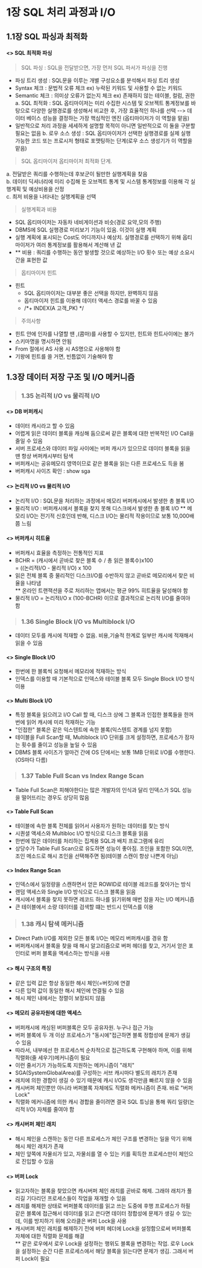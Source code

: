 # 1장 SQL 처리 과정과 I/O

## 1.1장 SQL 파싱과 최적화
#### <> SQL 최적화 파싱
> SQL 파싱 : SQL을 전달받으면, 가장 먼저 SQL 파서가 파싱을 진행
  - 파싱 트리 생성 : SQL문을 이루는 개별 구성요소를 분석해서 파싱 트리 생성
  - Syntax 체크 : 문법적 오류 체크 ex) 누락된 키워드 및 사용할 수 없는 키워드
  - Semantic 체크 : 의미상 오류가 없는지 체크 ex) 존재하지 않는 테이블, 컬럼, 권한
  a. SQL 최적화 : SQL 옵티마이저는 미리 수집한 시스템 및 오브젝트 통계정보를 바탕으로 다양한 실행경로를 생성해서 비교한 후, 가장 효율적인 하나를 선택 --> 데이터 베이스 성능을 결정하는 가장 핵심적인 엔진 (옵티마이저가 이 역할을 맡음)
   - 일반적으로 처리 과정을 세세하게 설명할 목적이 아니면 일반적으로 이 둘을 구분할 필요는 없음
  b. 로우 소스 생성 : SQL 옵티마이저가 선택한 실행경로를 실제 실행 가능한 코드 또는 프로시저 형태로 포맷팅하는 단계(로우 소스 생성기가 이 역할을 맡음)
> SQL 옵티마이저
> 옵티마이저 최적화 단계. 
  
  a. 전달받은 쿼리를 수행하는데 후보군이 될만한 실행계획을 찾음   
  b. 데이터 딕셔너리에 미리 수집해 둔 오브젝트 통계 및 시스템 통계정보를 이용해 각 실행계획 및 예상비용을 산정  
  c. 최저 비용을 나타내는 실행계획을 선택
> 실행계획과 비용
  - SQL 옵티마이저는 자동차 네비게이션과 비슷(경로 요약,모의 주행)
  - DBMS에 SQL 실행경로 미리보기 기능이 있음. 이것이 실행 계획
  - 실행 계획에 표시되는 Cost도 어디까지나 예상치. 실행경로를 선택하기 위해 옵티마이저가 여러 통계정보를 활용해서 계산해 낸 값
  - ** 비용 : 쿼리를 수행하는 동안 발생할 것으로 예상하는 I/O 횟수 또는 예상 소요시간을 표현한 값
> 옵티마이저 힌트
  - 힌트
    - SQL 옵티마이저는 대부분 좋은 선택을 하지만, 완벽하지 않음
    - 옵티마이저 힌트를 이용해 데이터 액세스 경로를 바꿀 수 있음
    - /*+ INDEX(A 고객_PK) */
> 주의사항
  - 힌트 안에 인자를 나열할 땐 ,(콤마)를 사용할 수 있지만, 힌트와 힌트사이에는 불가
  - 스키마명을 명시하면 안됨
  - From 절에서 AS 사용 시 AS명으로 사용해야 함
  - 기왕에 힌트를 쓸 거면, 빈틈없이 기술해야 함


## 1.3장 데이터 저장 구조 및 I/O 메커니즘

> ### 1.35 논리적 I/O vs 물리적 I/O

#### <> DB 버퍼캐시
  - 데이터 캐시라고 할 수 있음
  - 어렵게 읽은 데이터 블록을 캐싱해 둠으로써 같은 블록에 대한 반복적인 I/O Call을 줄일 수 있음
  - 서버 프로세스와 데이터 파일 사이에는 버퍼 캐시가 있으므로 데이터 블록을 읽을 땐 항상 버퍼캐시부터 탐색
  - 버퍼캐시는 공유메모리 영역이므로 같은 블록을 읽는 다른 프로세스도 득을 봄
  - 버퍼캐시 사이즈 확인 : show sga
#### <> 논리적 I/O vs 물리적 I/O
  - 논리적 I/O : SQL문을 처리하는 과정에서 메모리 버퍼캐시에서 발생한 총 블록 I/O
  - 물리적 I/O : 버퍼캐시에서 블록을 찾지 못해 디스크에서 발생한 총 블록 I/O
  ** 메모리 I/O는 전기적 신호인데 반해, 디스크 I/O는 물리적 작용이므로 보통 10,000배 쯤 느림
#### <> 버퍼캐시 히트율
  - 버퍼캐시 효율을 측정하는 전통적인 지표
  - BCHR = (캐시에서 곧바로 찾은 블록 수 / 총 읽은 블록수)x100   
         = ((논리적I/O - 물리적 I/O) x 100
  - 읽은 전체 블록 중 물리적인 디스크I/O를 수반하지 않고 곧바로 메모리에서 찾은 비율을 나타냄    
  ** 온라인 트랜잭션을 주로 처리하는 앱에서는 평균 99% 히트율을 달성해야 함
  - 물리적 I/O = 논리적I/O x (100-BCHR) 이므로 결과적으로 논리적 I/O를 줄여야 함

> ### 1.36 Single Block I/O vs Multiblock I/O
  - 데이터 모두를 캐시에 적재할 수 없음. 비용,기술적 한계로 일부만 캐시에 적재해서 읽을 수 있음
#### <> Single Block I/O
  - 한번에 한 블록씩 요청해서 메모리에 적재하는 방식
  - 인덱스를 이용할 때 기본적으로 인덱스와 테이블 블록 모두 Single Block I/O 방식 이용
#### <> Multi Block I/O
  - 특정 블록을 읽으려고 I/O Call 할 때, 디스크 상에 그 블록과 인접한 블록들을 한꺼번에 읽어 캐시에 미리 적재하는 기능
  - "인접한" 블록은 같은 익스텐트에 속한 블록(익스텐트 경계를 넘지 못함)
  - 테이블을 Full Scan할 때, Multiblock I/O 단위를 크게 설정하면, 프로세스가 잠자는 횟수를 줄이고 성능을 높일 수 있음
  - DBMS 블록 사이즈가 얼마건 간에 OS 단에서는 보통 1MB 단위로 I/O를 수행한다.(OS마다 다름)

> ### 1.37 Table Full Scan vs Index Range Scan
  - Table Full Scan은 피해야한다는 많은 개발자의 인식과 달리 인덱스가 SQL 성능을 떨어뜨리는 경우도 상당히 많음

#### <> Table Full Scan
  - 테이블에 속한 블록 전체를 읽어서 사용자가 원하는 데이터를 찾는 방식
  - 시퀀셜 액세스와 Multibloc I/O 방식으로 디스크 블록을 읽음
  - 한번에 많은 데이터를 처리하는 집계용 SQL과 배치 프로그램에 유리
  - 상당수가 Table Full Scan으로 유도하면 성능이 좋아짐. 조인을 포함한 SQL이면, 조인 메소드로 해시 조인을 선택해주면 됨(테이블 스캔이 항상 나쁜게 아님)

#### <> Index Range Scan
  - 인덱스에서 일정량을 스캔하면서 얻은 ROWID로 테이블 레코드를 찾아가는 방식
  - 랜덤 액세스와 Single I/O 방식으로 디스크 블록을 읽음
  - 캐시에서 블록을 찾지 못하면 레코드 하나를 읽기위해 매번 잠을 자는 I/O 메커니즘
  - 큰 테이블에서 소량 데이터를 검색할 떄는 반드시 인덱스를 이용

> ### 1.38 캐시 탐색 메커니즘
  - Direct Path I/O를 제외한 모든 블록 I/O는 메모리 버퍼캐시를 경유 함
  - 버퍼캐시에서 블록을 찾을 때 해시 알고리즘으로 버퍼 헤더를 찾고, 거기서 얻은 포인터로 버퍼 블록을 액세스하는 방식을 사용

#### <> 해시 구조의 특징
  - 같은 입력 값은 항상 동일한 해시 체인(=버킷)에 연결
  - 다른 입력 값이 동일한 해시 체인에 연결될 수 있음
  - 해시 체인 내에서는 정렬이 보장되지 않음

#### <> 메모리 공유자원에 대한 액세스 
  - 버퍼캐시에 캐싱된 버퍼블록은 모두 공유자원. 누구나 접근 가능
  - 버퍼 블록에 두 개 이상 프로세스가 "동시에"접근하면 블록 정합성에 문제가 생길 수 있음
  - 따라서, 내부에선 한 프로세스씩 순차적으로 접근하도록 구현해야 하며, 이를 위해 직렬화(줄 세우기)메커니즘이 필요
  - 이런 줄서기가 가능하도록 지원하는 메커니즘이 "래치"
  - SGA(SystemGlobalArea)를 구성하는 서브 캐시마다 별도의 래치가 존재
  - 래치에 의한 경합이 생길 수 있기 때문에 캐시 I/O도 생각만큼 빠르지 않을 수 있음
  - 캐시버퍼 체인뿐만 아니라 버퍼블록 자체에도 직렬화 메커니즘이 존재. 바로 "버퍼 Lock"
  - 직렬화 메커니즘에 의한 캐시 경합을 줄이려면 결국 SQL 튜닝을 통해 쿼리 일량(논리적 I/O) 자체를 줄여야 함

#### <> 캐시버퍼 체인 래치
  - 해시 체인을 스캔하는 동안 다른 프로세스가 체인 구조를 변경하는 일을 막기 위해 해시 체인 래치가 존재
  - 체인 앞쪽에 자물쇠가 있고, 자물쇠를 열 수 있는 키를 획득한 프로세스만이 체인으로 진입할 수 있음

#### <> 버퍼 Lock
  - 읽고자하는 블록을 찾았으면 캐시버퍼 체인 래치를 곧바로 해제. 그래야 래치가 풀리길 기다리던 프로세스들이 작업을 재개할 수 있음
  - 래치를 해제한 상태로 버퍼블록 데이터를 읽고 쓰는 도중에 후행 프로세스가 하필 같은 블록에 접근해서 데이터를 읽고 쓴다면 데이터 정합성에 문제가 생길 수 있는데, 이를 방지하기 위해 오라클은 버퍼 Lock을 사용
  - 캐시버퍼 체인 래치를 해제하기 전에 버퍼 헤더에 Lock을 설정함으로써 버퍼블록 자체에 대한 직렬화 문제를 해결    
  ** 같은 로우에서 로우 Lock을 설정하는 행위도 블록을 변경하는 작업. 로우 Lock을 설정하는 순간 다른 프로세스에서 해당 블록을 읽는다면 문제가 생김. 그래서 버퍼 Lock이 필요 
